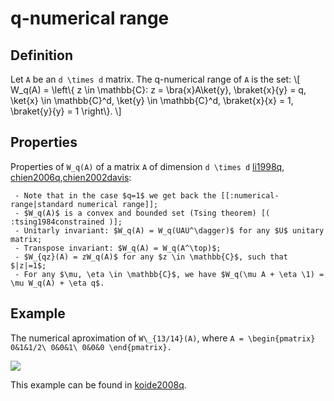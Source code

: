 q-numerical range
=================

Definition
----------

Let ``A`` be an ``d \times d`` matrix. The q-numerical range of ``A``
is the set: \\\[ W_q(A) = \left\\{ z \in \mathbb{C}: z =
\bra{x}A\ket{y}, \braket{x}{y} = q, \ket{x} \in \mathbb{C}^d,
\ket{y} \in \mathbb{C}^d, \braket{x}{x} = 1, \braket{y}{y} = 1
\right\\}. \\\]

Properties
----------

Properties of ``W_q(A)`` of a matrix ``A`` of dimension ``d \times d``
[li1998q](@cite), [chien2006q](@cite),[chien2002davis](@cite):

     - Note that in the case $q=1$ we get back the [[:numerical-range|standard numerical range]];
     - $W_q(A)$ is a convex and bounded set (Tsing theorem) [( :tsing1984constrained )];
     - Unitarly invariant: $W_q(A) = W_q(UAU^\dagger)$ for any $U$ unitary matrix;
     - Transpose invariant: $W_q(A) = W_q(A^\top)$;
     - $W_{qz}(A) = zW_q(A)$ for any $z \in \mathbb{C}$, such that $|z|=1$;
     - For any $\mu, \eta \in \mathbb{C}$, we have $W_q(\mu A + \eta \1) = \mu W_q(A) + \eta q$.

Example
-------

The numerical aproximation of ``W\_{13/14}(A)``, where ```` A =
\begin{pmatrix} 0&1&1/2\
0&0&1\
0&0&0 \end{pmatrix}. ````

![](/numerical-range/qnr1.png)

This example can be found in [koide2008q](@cite).
